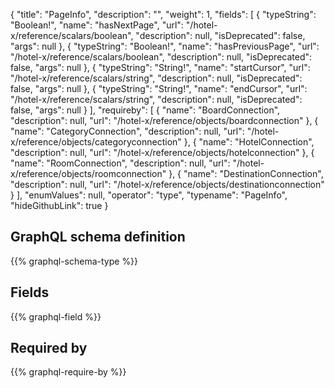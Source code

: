{
  "title": "PageInfo",
  "description": "",
  "weight": 1,
  "fields": [
    {
      "typeString": "Boolean!",
      "name": "hasNextPage",
      "url": "/hotel-x/reference/scalars/boolean",
      "description": null,
      "isDeprecated": false,
      "args": null
    },
    {
      "typeString": "Boolean!",
      "name": "hasPreviousPage",
      "url": "/hotel-x/reference/scalars/boolean",
      "description": null,
      "isDeprecated": false,
      "args": null
    },
    {
      "typeString": "String!",
      "name": "startCursor",
      "url": "/hotel-x/reference/scalars/string",
      "description": null,
      "isDeprecated": false,
      "args": null
    },
    {
      "typeString": "String!",
      "name": "endCursor",
      "url": "/hotel-x/reference/scalars/string",
      "description": null,
      "isDeprecated": false,
      "args": null
    }
  ],
  "requireby": [
    {
      "name": "BoardConnection",
      "description": null,
      "url": "/hotel-x/reference/objects/boardconnection"
    },
    {
      "name": "CategoryConnection",
      "description": null,
      "url": "/hotel-x/reference/objects/categoryconnection"
    },
    {
      "name": "HotelConnection",
      "description": null,
      "url": "/hotel-x/reference/objects/hotelconnection"
    },
    {
      "name": "RoomConnection",
      "description": null,
      "url": "/hotel-x/reference/objects/roomconnection"
    },
    {
      "name": "DestinationConnection",
      "description": null,
      "url": "/hotel-x/reference/objects/destinationconnection"
    }
  ],
  "enumValues": null,
  "operator": "type",
  "typename": "PageInfo",
  "hideGithubLink": true
}
## GraphQL schema definition

{{% graphql-schema-type %}}

## Fields

{{% graphql-field %}}

## Required by

{{% graphql-require-by %}}
